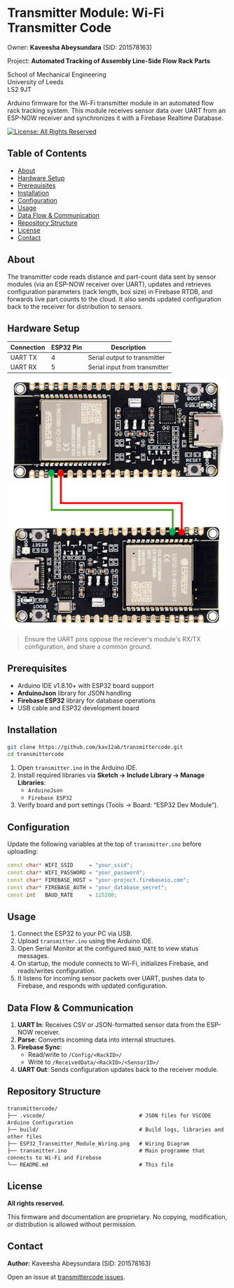 # Transmitter Module: Wi-Fi Transmitter Code

Owner: **Kaveesha Abeysundara** (SID: 201578163)    

Project: **Automated Tracking of Assembly Line-Side Flow Rack Parts**   

School of Mechanical Engineering   
University of Leeds  
LS2 9JT

Arduino firmware for the Wi-Fi transmitter module in an automated flow rack tracking system. This module receives sensor data over UART from an ESP-NOW receiver and synchronizes it with a Firebase Realtime Database.

[![License: All Rights Reserved](https://img.shields.io/badge/License-All%20Rights%20Reserved-red.svg)](LICENSE.md) <!-- Optional: You can create a LICENSE.md file -->

## Table of Contents

- [About](#about)
- [Hardware Setup](#hardware-setup)
- [Prerequisites](#prerequisites)
- [Installation](#installation)
- [Configuration](#configuration)
- [Usage](#usage)
- [Data Flow & Communication](#data-flow--communication)
- [Repository Structure](#repository-structure)
- [License](#license)
- [Contact](#contact)

## About

The transmitter code reads distance and part-count data sent by sensor modules (via an ESP-NOW receiver over UART), updates and retrieves configuration parameters (rack length, box size) in Firebase RTDB, and forwards live part counts to the cloud. It also sends updated configuration back to the receiver for distribution to sensors.

## Hardware Setup

| Connection       | ESP32 Pin | Description                    |
|------------------|-----------|--------------------------------|
| UART TX          | 4         | Serial output to transmitter   |
| UART RX          | 5         | Serial input from transmitter  |

![ESP32-C6 and VL53L1X Wiring Diagram](ESP32_Transmitter_Module_Wiring.png)  

> Ensure the UART pins oppose the reciever's module's RX/TX configuration, and share a common ground.

## Prerequisites

- Arduino IDE v1.8.10+ with ESP32 board support
- **ArduinoJson** library for JSON handling
- **Firebase ESP32** library for database operations
- USB cable and ESP32 development board

## Installation

```bash
git clone https://github.com/kav12ab/transmittercode.git
cd transmittercode
```

1. Open `transmitter.ino` in the Arduino IDE.
2. Install required libraries via **Sketch → Include Library → Manage Libraries**:
   - `ArduinoJson`
   - `Firebase ESP32`
3. Verify board and port settings (Tools → Board: “ESP32 Dev Module”).

## Configuration

Update the following variables at the top of `transmitter.ino` before uploading:

```cpp
const char* WIFI_SSID     = "your_ssid";
const char* WIFI_PASSWORD = "your_password";
const char* FIREBASE_HOST = "your-project.firebaseio.com";
const char* FIREBASE_AUTH = "your_database_secret";
const int   BAUD_RATE     = 115200;
```

## Usage

1. Connect the ESP32 to your PC via USB.
2. Upload `transmitter.ino` using the Arduino IDE.
3. Open Serial Monitor at the configured `BAUD_RATE` to view status messages.
4. On startup, the module connects to Wi-Fi, initializes Firebase, and reads/writes configuration.
5. It listens for incoming sensor packets over UART, pushes data to Firebase, and responds with updated configuration.

## Data Flow & Communication

1. **UART In**: Receives CSV or JSON-formatted sensor data from the ESP-NOW receiver.
2. **Parse**: Converts incoming data into internal structures.
3. **Firebase Sync**:
   - Read/write to `/Config/<RackID>/`
   - Write to `/ReceivedData/<RackID>/<SensorID>/`
4. **UART Out**: Sends configuration updates back to the receiver module.

## Repository Structure

```plaintext
transmittercode/
├── .vscode/                              # JSON files for VSCODE Arduino Configuration
├── build/                                # Build logs, libraries and other files
├── ESP32_Transmitter_Module_Wiring.png   # Wiring Diagram
├── transmitter.ino                       # Main programme that connects to Wi-Fi and Firebase
└── README.md                             # This file
```

## License

**All rights reserved.**

This firmware and documentation are proprietary. No copying, modification, or distribution is allowed without permission.

## Contact

**Author:** Kaveesha Abeysundara (SID: 201578163)  


Open an issue at [transmittercode issues](https://github.com/kav12ab/transmittercode/issues).

